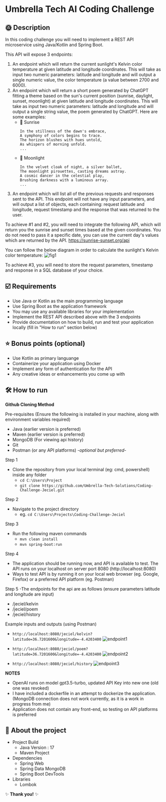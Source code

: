 # Umbrella Tech AI Coding Challenge

## 🌞 Description

In this coding challenge you will need to implement a REST API microservice using Java/Kotlin and Spring Boot.

This API will expose 3 endpoints:

1. An endpoint which will return the current sunlight's Kelvin color temperature at given latitude and longitude coordinates.
This will take as input two numeric parameters: latitude and longitude and will output a single numeric value, the color temperature (a value between 2700 and 6000).
2. An endpoint which will return a short poem generated by ChatGPT fitting a theme based on the sun's current position (sunrise, daylight, sunset, moonlight) at given latitude and longitude coordinates.
This will take as input two numeric parameters: latitude and longitude and will output a single string value, the poem generated by ChatGPT.
Here are some examples:
   - 🌅 Sunrise
     ```
     In the stillness of the dawn's embrace,
     A symphony of colors begins to trace.
     The horizon blushes with hues untold,
     As whispers of morning unfold.
     ...
   - 🎑 Moonlight
     ```
     In the velvet cloak of night, a silver ballet,
     The moonlight pirouettes, casting dreams astray.
     A cosmic dancer in the celestial play,
     Brushing darkness with a luminous array.
     ...
3. An endpoint which will list all of the previous requests and responses sent to the API.
This endpoint will not have any input parameters, and will output a list of objects, each containing: request latitude and longitude, request timestamp and the response that was returned to the user.

To achieve #1 and #2, you will need to integrate the following API, which will return you the sunrise and sunset times based at the given coordinates.
You do not need to pass it a specific date, you can use the current day's values which are returned by the API.
https://sunrise-sunset.org/api

You can follow the below diagram in order to calculate the sunlight's Kelvin color temperature:
![fig1](https://github.com/Umbrella-Tech-Solutions/Coding-Challenge/assets/58591785/5fc1d900-e224-4c96-a212-9a3ea47ea39b)

To achieve #3, you will need to store the request parameters, timestamp and response in a SQL database of your choice.

## ☑️ Requirements

- Use Java or Kotlin as the main programming language
- Use Spring Boot as the application framework
- You may use any available libraries for your implementation
- Implement the REST API described above with the 3 endpoints
- Provide documentation on how to build, run and test your application locally (fill in "How to run" section below)

## ⭐ Bonus points (optional)

- Use Kotlin as primary languange
- Containerize your application using Docker
- Implement any form of authentication for the API
- Any creative ideas or enhancements you come up with

## 🛠 How to run

**Github Cloning Method**

Pre-requisites (Ensure the following is installed in your machine, along with environment variables required)
   - Java (earlier version is preferred)
   - Maven (earlier version is preferred)
   - MongoDB (For viewing api history)
   - Git
   - Postman (or any API platforms) -*optional but preferred*-

Step 1
- Clone the repository from your local terminal (eg: cmd, powershell) inside any folder
     - ``` cd C:\Users\Project ```
     - ``` git clone https://github.com/Umbrella-Tech-Solutions/Coding-Challenge-Jeciel.git ```
       
Step 2
- Navigate to the project directory 
     - eg. ``` cd C:\Users\Projects\Coding-Challenge-Jeciel ```

Step 3
- Run the following maven commands
     - ``` mvn clean install ```
     - ``` mvn spring-boot:run ```

Step 4
- The application should be running now, and API is available to test. The API runs on your localhost on server port 8080 (http://localhost:8080)
- Ways to test API is by running it on your local web browser (eg. Google, Firefox) or a preferred API platform (eg. Postman)

Step 5
-The endpoints for the api are as follows (ensure parameters latitude and longitude are input)
   - /jeciel/kelvin
   - /jeciel/poem
   - /jeciel/history

Example inputs and outputs (using Postman) 
   - ``` http://localhost:8080/jeciel/kelvin?latitude=36.7201600&longitude=-4.4203400 ```
     ![endpoint1](https://github.com/Umbrella-Tech-Solutions/Coding-Challenge-Jeciel/assets/72226022/ed5dca25-29e8-46be-8310-e56f1c426060)

   - ``` http://localhost:8080/jeciel/poem?latitude=36.7201600&longitude=-4.4203400 ```
     ![endpoint2](https://github.com/Umbrella-Tech-Solutions/Coding-Challenge-Jeciel/assets/72226022/9a8788fc-177e-4f5c-bb76-e2355933124a)

   - ``` http://localhost:8080/jeciel/history ```
     ![endpoint3](https://github.com/Umbrella-Tech-Solutions/Coding-Challenge-Jeciel/assets/72226022/b68aff2f-9f1a-4177-b27f-bf5abe8c92ca)


**NOTES**
- OpenAI runs on model gpt3.5-turbo, updated API Key into new one (old one was revoked)
- I have included a dockerfile in an attempt to dockerize the application. (MongoDB connection does not work currently, as it is a work in progress from me)
- Application does not contain any front-end, so testing on API platforms is preferred

## :tulip: About the project

- Project Build
   - Java Version : 17
   - Maven Project
- Dependencies
   - Spring Web
   - Spring Data MongoDB
   - Spring Boot DevTools
- Libraries
   - Lombok


✨ **Thank you!** ✨
